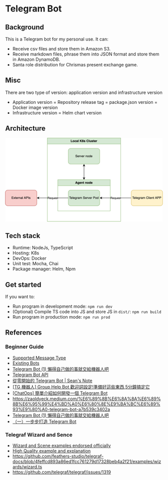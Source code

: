# Telegram Bot

## Background

This is a Telegram bot for my personal use. It can:

- Receive csv files and store them in Amazon S3.
- Receive markdown files, phrase them into JSON format and store them in Amazon DynamoDB.
- Santa role distribution for Chrismas present exchange game. 

## Misc

There are two type of version: application version and infrastructure version

- Application version = Repository release tag = package.json version = Docker image version
- Infrastructure version = Helm chart version

## Architecture

![architecture](architecture.png)

## Tech stack

- Runtime: NodeJs, TypeScript
- Hosting: K8s
- DevOps: Docker
- Unit test: Mocha, Chai
- Package manager: Helm, Npm

## Get started

If you want to:

- Run program in development mode: `npm run dev`
- (Optional) Compile TS code into JS and store JS in `dist/`: `npm run build`
- Run program in production mode: `npm run prod`

## References

### Beginner Guide

- [Supported Message Type](https://github.com/DefinitelyTyped/DefinitelyTyped/blob/273e685e53e543a74750a00403a1fc337787d6ce/types/node-telegram-bot-api/index.d.ts#L43-L69)
- [Existing Bots](https://influencermarketinghub.com/top-telegram-bots/)
- [Telegram Bot (1) 懶得自己做的事就交給機器人吧](https://z3388638.medium.com/telegram-bot-1-%E6%87%B6%E5%BE%97%E8%87%AA%E5%B7%B1%E5%81%9A%E7%9A%84%E4%BA%8B%E5%B0%B1%E4%BA%A4%E7%B5%A6%E6%A9%9F%E5%99%A8%E4%BA%BA%E5%90%A7-c59004dc6c7b)
- [Telegram Bot API](https://core.telegram.org/bots/api#available-methods)
- [從零開始的 Telegram Bot | Sean's Note](https://blog.sean.taipei/2017/05/telegram-bot)
- [[TG 機器人] Group Help Bot 歡迎詞設定!準備好這些東西,5分鐘搞定它](https://mobilefoto.info/2020/02/23/2184/)
- [[ChatOps] 簡單介紹如何開發一個 Telegram Bot](https://godleon.github.io/blog/ChatOps/howto-develop-telegram-chatbot/)
- https://zaoldyeck.medium.com/%E6%89%8B%E6%8A%8A%E6%89%8B%E6%95%99%E4%BD%A0%E6%80%8E%E9%BA%BC%E6%89%93%E9%80%A0-telegram-bot-a7b539c3402a
- [Telegram Bot (1) 懶得自己做的事就交給機器人吧](https://z3388638.medium.com/telegram-bot-1-%E6%87%B6%E5%BE%97%E8%87%AA%E5%B7%B1%E5%81%9A%E7%9A%84%E4%BA%8B%E5%B0%B1%E4%BA%A4%E7%B5%A6%E6%A9%9F%E5%99%A8%E4%BA%BA%E5%90%A7-c59004dc6c7b)
- [（一）一步步打造 Telegram Bot](https://zaoldyeck.medium.com/%E6%89%8B%E6%8A%8A%E6%89%8B%E6%95%99%E4%BD%A0%E6%80%8E%E9%BA%BC%E6%89%93%E9%80%A0-telegram-bot-a7b539c3402a)

### Telegraf Wizard and Sence

- [Wizard and Scene examples endorsed officially](https://github.com/telegraf/telegraf/issues/705)
- [High Quality example and explanation](https://dev.to/maklut/telegraf-vs-node-telegram-bot-api-36fk)
- https://github.com/feathers-studio/telegraf-docs/blob/4feffcd893a86ed1fcc761279d17328beb4a2f21/examples/wizards/wizard.ts
- https://github.com/telegraf/telegraf/issues/1319